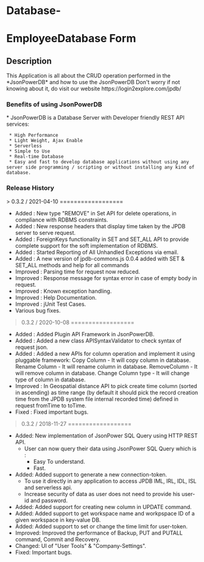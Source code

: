 # Database-
<h1>EmployeeDatabase Form</h1>
  <h2> Description </h2>
  This Application is all about the CRUD operation performed in the *JsonPowerDB* and how to use the JsonPowerDB
  Don't worry if not knowing about it, do visit our website https://login2explore.com/jpdb/
  
  <h3>Benefits of using JsonPowerDB</h3>
    * JsonPowerDB is a Database Server with Developer friendly REST API services:
    
     * High Performance 
     * Light Weight, Ajax Enable
     * Serverless
     * Simple to Use
     * Real-time Database
     * Easy and fast to develop database applications without using any server side programming / scripting or without installing any kind of database.
     
<h3>Release History</h3>    
> 0.3.2 / 2021-04-10
==================

* Added : New type "REMOVE" in Set API for delete operations, in compliance with RDBMS constraints.
* Added : New response headers that display time taken by the JPDB server to serve request.
* Added : ForeignKeys functionality in SET and SET_ALL API to provide complete support for the soft implementation of RDBMS.
* Added : Started Reporting of All Unhandled Exceptions via email.
* Added : A new version of jpdb-commons.js 0.0.4 added with SET & SET_ALL methods and help for all commands
* Improved : Parsing time for request now reduced.
* Improved : Response message for syntax error in case of empty body in request.
* Improved : Known exception handling.
* Improved : Help Documentation.
* Improved : jUnit Test Cases.
* Various bug fixes.

> 0.3.2 / 2020-10-08
==================

* Added : Added Plugin API Framework in JsonPowerDB.
* Added : Added a new class APISyntaxValidator to check syntax of request json.
* Added : Added a new APIs for column operation and implement it using pluggable framework:
             Copy Column - It will copy column in database.
             Rename Column - It will rename column in database.
             RemoveColumn - It will remove column in database.
             Change Column type - It will change type of column in database.
* Improved : In Geospatial distance API to pick create time column (sorted in ascending) as time range 
             (by default it should pick the record creation time from the JPDB system file internal 
             recorded time) defined in request fromTime to toTime.
* Fixed : Fixed important bugs.  

> 0.3.2 / 2018-11-27
==================

 * Added: New implementation of JsonPower SQL Query using HTTP REST API.
    - User can now query their data using JsonPower SQL Query which is :
       - Easy To understand.
       - Fast.
 * Added: Added support to generate a new connection-token.
    - To use it directly in any application to access JPDB IML, IRL, IDL, ISL and serverless api.
    - Increase security of data as user does not need to provide his user-id and password. 
 * Added: Added support for creating new column in UPDATE command.
 * Added: Added support to get workspace name and workpspace ID of a given workspace in key-value DB.
 * Added: Added support to set or change the time limit for user-token.
 * Improved: Improved the performance of Backup, PUT and PUTALL command, Commit and Recovery.
 * Changed: UI of "User Tools" & "Company-Settings".
 * Fixed: Important bugs.


